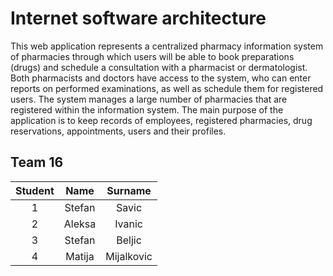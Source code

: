 # Internet software architecture

This web application represents a centralized pharmacy information system of pharmacies through which users will be able to book preparations (drugs) and schedule a consultation with a pharmacist or dermatologist. Both pharmacists and doctors have access to the system, who can enter reports on performed examinations, as well as schedule them for registered users. The system manages a large number of pharmacies that are registered within the information system. The main purpose of the application is to keep records of employees, registered pharmacies, drug reservations, appointments, users and their profiles.

## Team 16 

| Student  | Name  | Surname |
| :---: | :---:  | :---:  | 
| 1  | Stefan | Savic  | 
| 2  | Aleksa | Ivanic  |
| 3  | Stefan | Beljic  |
| 4  | Matija | Mijalkovic  |
